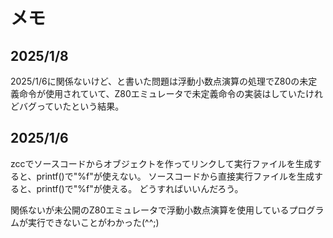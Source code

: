 # メモ

## 2025/1/8
2025/1/6に関係ないけど、と書いた問題は浮動小数点演算の処理でZ80の未定義命令が使用されていて、Z80エミュレータで未定義命令の実装はしていたけれどバグっていたという結果。

## 2025/1/6
zccでソースコードからオブジェクトを作ってリンクして実行ファイルを生成すると、printf()で"%f"が使えない。
ソースコードから直接実行ファイルを生成すると、printf()で"%f"が使える。
どうすればいいんだろう。

関係ないが未公開のZ80エミュレータで浮動小数点演算を使用しているプログラムが実行できないことがわかった(^^;)